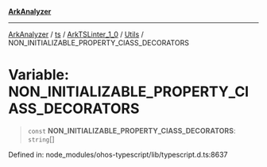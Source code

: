 [**ArkAnalyzer**](../../../../../../../../README.md)

***

[ArkAnalyzer](../../../../../../../../globals.md) / [ts](../../../../../README.md) / [ArkTSLinter\_1\_0](../../../README.md) / [Utils](../README.md) / NON\_INITIALIZABLE\_PROPERTY\_ClASS\_DECORATORS

# Variable: NON\_INITIALIZABLE\_PROPERTY\_ClASS\_DECORATORS

> `const` **NON\_INITIALIZABLE\_PROPERTY\_ClASS\_DECORATORS**: `string`[]

Defined in: node\_modules/ohos-typescript/lib/typescript.d.ts:8637
